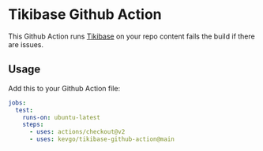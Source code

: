 # Tikibase Github Action

This Github Action runs [Tikibase](https://github.com/kevgo/tikibase) on your
repo content fails the build if there are issues.

## Usage

Add this to your Github Action file:

```yml
jobs:
  test:
    runs-on: ubuntu-latest
    steps:
      - uses: actions/checkout@v2
      - uses: kevgo/tikibase-github-action@main
```
